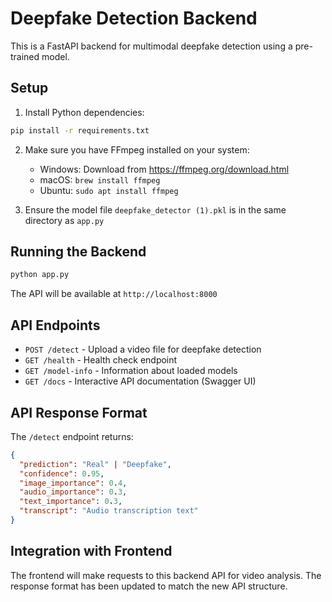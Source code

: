 # Deepfake Detection Backend

This is a FastAPI backend for multimodal deepfake detection using a pre-trained model.

## Setup

1. Install Python dependencies:
```bash
pip install -r requirements.txt
```

2. Make sure you have FFmpeg installed on your system:
   - Windows: Download from https://ffmpeg.org/download.html
   - macOS: `brew install ffmpeg`
   - Ubuntu: `sudo apt install ffmpeg`

3. Ensure the model file `deepfake_detector (1).pkl` is in the same directory as `app.py`

## Running the Backend

```bash
python app.py
```

The API will be available at `http://localhost:8000`

## API Endpoints

- `POST /detect` - Upload a video file for deepfake detection
- `GET /health` - Health check endpoint
- `GET /model-info` - Information about loaded models
- `GET /docs` - Interactive API documentation (Swagger UI)

## API Response Format

The `/detect` endpoint returns:
```json
{
  "prediction": "Real" | "Deepfake",
  "confidence": 0.95,
  "image_importance": 0.4,
  "audio_importance": 0.3,
  "text_importance": 0.3,
  "transcript": "Audio transcription text"
}
```

## Integration with Frontend

The frontend will make requests to this backend API for video analysis. The response format has been updated to match the new API structure. 